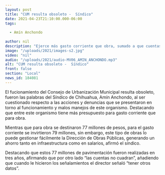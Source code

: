 ```yaml
---
layout: post
title: "CUM resulta obsoleto -  Síndico"
date: 2021-04-23T21:10:00.000-06:00
tags:
  
  - Amín Anchondo
  
author: nil
description: "Ejerce más gasto corriente que obra, sumado a que cuentas no cuadran según Amín Anchondo"
image: "/uploads/2021/images-s2.jpg"
video: "nil"
audio: "/uploads/2021/audio-MV06_AMIN_ANCHONDO.mp3"
alt: "CUM resulta obsoleto -  Síndico"
front: false
section: "Local"
news_id: 184081
---
```


El fucionamiento del Consejo de Urbanización Municipal resulta obsoleto, fueron las palabras del Síndico de Chihuahua, Amín Anchondo, al ser cuestionado respecto a las acciones y denuncias que se presentaron en torno al funcionamiento y malos manejos de este organismo. Destacando que entre este organismo tiene más presupuesto para gasto corriente que para obra.

Mientras que para obra se destinaron 77 millones de pesos, para el gasto corriente se invirtieron 79 millones, sin embargo, este tipo de obras lo puede gestionar fácilmente la Dirección de Obras Públicas, generando un ahorro tanto en infraestructura como en salarios, afirmó el síndico.

Destacando que estos 77 millones de pavimentación fueron realizadas en tres años, afirmando que por otro lado “las cuentas no cuadran”, añadiendo que cuando le hicieron los señalamientos el director señaló “tener otros datos”.
